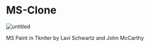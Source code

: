 # MS-Clone

![untitled](https://user-images.githubusercontent.com/22828501/36120620-a5cb0074-0ff8-11e8-8dd3-b28f02f64b6c.png)

MS Paint in Tkniter by Lavi Schwartz and John McCarthy 
